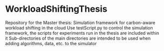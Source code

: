 # WorkloadShiftingThesis
Repository for the Master thesis: Simulation framework for carbon-aware workload shifting in the cloud
Use testScript.py to control the simulation framework, the scripts for experiments run in the thesis are included within it
Sub-directories of the main directories are intended to be used when adding algorithms, data, etc. to the simulator